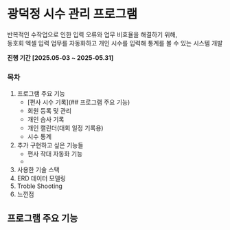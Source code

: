 # 광덕정 시수 관리 프로그램

반복적인 수작업으로 인한 입력 오류와 업무 비효율을 해결하기 위해, <br>
동호회 엑셀 입력 업무를 자동화하고 개인 시수를 입력해 통계를 볼 수 있는 시스템 개발

**진행 기간 [2025.05-03 ~ 2025-05.31]**

### 목차
1. 프로그램 주요 기능
   - [편사 시수 기록](## 프로그램 주요 기능)
   - 회원 등록 및 관리
   - 개인 습사 기록
   - 개인 캘린더(대회 일정 기록용)
   - 시수 통계
2. 추가 구현하고 싶은 기능들
   - 편사 작대 자동화 기능
   - 
3. 사용한 기술 스택
4. ERD 데이터 모델링
5. Troble Shooting
6. 느낀점

## 프로그램 주요 기능
